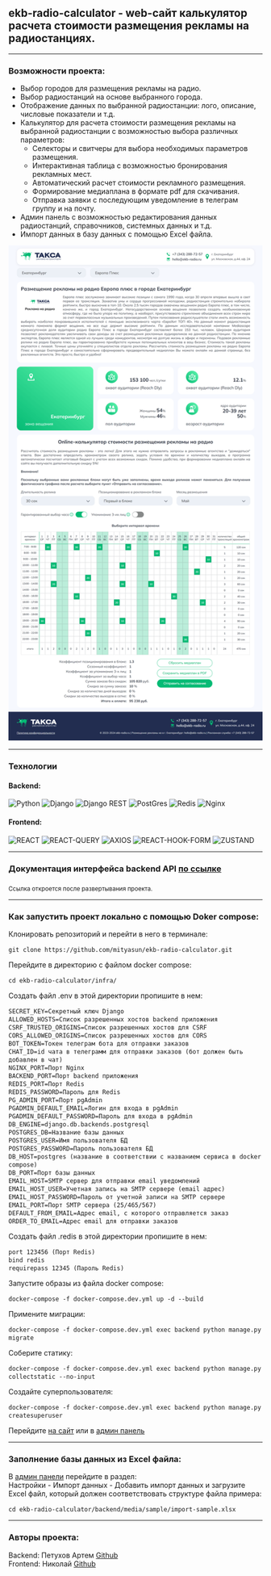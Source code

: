 ## ekb-radio-calculator - web-сайт калькулятор расчета стоимости размещения рекламы на радиостанциях.

---

### Возможности проекта:
- Выбор городов для размещения рекламы на радио.
- Выбор радиостанций на основе выбранного города.
- Отображение данных по выбранной радиостанции: лого, описание, числовые показатели и т.д.
- Калькулятор для расчета стоимости размещения рекламы на выбранной радиостанции с возможностью выбора различных параметров:
  - Селекторы и свитчеры для выбора необходимых параметров размещения.
  - Интерактивная таблица с возможностью бронирования рекламных мест.
  - Автоматический расчет стоимости рекламного размещения.
  - Формирование медиаплана в формате pdf для скачивания.
  - Отправка заявки с последующим уведомление в телеграм группу и на почту.
- Админ панель с возможностью редактирования данных радиостанций, справочников, системных данных и т.д.
- Импорт данных в базу данных с помощью Excel файла.

![web-service](https://github.com/mityasun/ekb-radio-calculator/raw/main/backend/media/sample/sample-web-service.png "Пример готового web-сервиса")

---

### Технологии
#### Backend:
![Python](https://img.shields.io/badge/Python-3.12.3-%23254F72?style=for-the-badge&logo=python&logoColor=yellow&labelColor=254f72)
![Django](https://img.shields.io/badge/Django-5.0.4-0C4B33?style=for-the-badge&logo=django&logoColor=white&labelColor=0C4B33)
![Django REST](https://img.shields.io/badge/Django%20REST-3.15.1-802D2D?style=for-the-badge&logo=django&logoColor=white&labelColor=802D2D)
![PostGres](https://img.shields.io/badge/PostGres-31648D?style=for-the-badge&logo=postgresql&logoColor=white&labelColor=31648D)
![Redis](https://img.shields.io/badge/Redis-D5362B?style=for-the-badge&logo=redis&logoColor=white&labelColor=D5362B)
![Nginx](https://img.shields.io/badge/Nginx-009400?style=for-the-badge&logo=nginx&logoColor=white&labelColor=009400)
#### Frontend:
![REACT](https://img.shields.io/badge/React-18.2.0-23272F?style=for-the-badge&logo=react&logoColor=58C4DC&labelColor=23272F)
![REACT-QUERY](https://img.shields.io/badge/React--Query-5.32.0-9333EA?style=for-the-badge&logo=reactQuery&logoColor=FF4154&labelColor=9333EA)
![AXIOS](https://img.shields.io/badge/Axios-1.6.8-373747?style=for-the-badge&logo=axios&logoColor=5A29E4&labelColor=373747)
![REACT-HOOK-FORM](https://img.shields.io/badge/React--hook--form-7.51.3-EC5990?style=for-the-badge&logo=reacthookform&logoColor=FFFFFF&labelColor=EC5990)
![ZUSTAND](https://img.shields.io/badge/Zustand-4.5.2-23272F?style=for-the-badge&labelColor=23272F)

---

### Документация интерфейса backend API [по ссылке](http://localhost/api/docs/)<br>
<sub>Ссылка откроется после развертывания проекта.</sub>

---

### Как запустить проект локально с помощью Doker compose:

Клонировать репозиторий и перейти в него в терминале:

```
git clone https://github.com/mityasun/ekb-radio-calculator.git
```

Перейдите в директорию с файлом docker compose:

```
cd ekb-radio-calculator/infra/
```

Создать файл .env в этой директории пропишите в нем:

```
SECRET_KEY=Секретный ключ Django
ALLOWED_HOSTS=Список разрешенных хостов backend приложения
CSRF_TRUSTED_ORIGINS=Список разрешенных хостов для CSRF
CORS_ALLOWED_ORIGINS=Список разрешенных хостов для CORS
BOT_TOKEN=Токен телеграм бота для отправки заказов
CHAT_ID=id чата в телеграмм для отправки заказов (бот должен быть добавлен в чат)
NGINX_PORT=Порт Nginx
BACKEND_PORT=Порт backend приложения
REDIS_PORT=Порт Redis
REDIS_PASSWORD=Пароль для Redis
PG_ADMIN_PORT=Порт pgAdmin
PGADMIN_DEFAULT_EMAIL=Логин для входа в pgAdmin
PGADMIN_DEFAULT_PASSWORD=Пароль для входа в pgAdmin
DB_ENGINE=django.db.backends.postgresql
POSTGRES_DB=Название базы данных 
POSTGRES_USER=Имя пользователя БД
POSTGRES_PASSWORD=Пароль пользователя БД
DB_HOST=postgres (название в соответствии с названием сервиса в docker compose)
DB_PORT=Порт базы данных
EMAIL_HOST=SMTP сервер для отправки email уведомлений
EMAIL_HOST_USER=Учетная запись на SMTP сервере (email адрес)
EMAIL_HOST_PASSWORD=Пароль от учетной записи на SMTP сервере
EMAIL_PORT=Порт SMTP сервера (25/465/567)
DEFAULT_FROM_EMAIL=Адрес email, с которого отправляется заказ
ORDER_TO_EMAIL=Адрес email для отправки заказов
```

Создать файл .redis в этой директории пропишите в нем:

```
port 123456 (Порт Redis)
bind redis
requirepass 12345 (Пароль Redis)
```

Запустите образы из файла docker compose:
```
docker-compose -f docker-compose.dev.yml up -d --build
```

Примените миграции:

```
docker-compose -f docker-compose.dev.yml exec backend python manage.py migrate
```

Соберите статику:

```
docker-compose -f docker-compose.dev.yml exec backend python manage.py collectstatic --no-input
```

Создайте суперпользователя:

```
docker-compose -f docker-compose.dev.yml exec backend python manage.py createsuperuser
```

Перейдите [на сайт](http://localhost/) или в [админ панель](http://localhost/admin/)

---

### Заполнение базы данных из Excel файла:

В [админ панели](http://localhost/admin/) перейдите в раздел: <br>
Настройки - Импорт данных - Добавить импорт данных и загрузите Excel файл, который должен соответствовать структуре файла примера:
```
cd ekb-radio-calculator/backend/media/sample/import-sample.xlsx
```

---

### Авторы проекта:
Backend: Петухов Артем [Github](https://github.com/mityasun)<br>
Frontend: Николай [Github](https://github.com/nickoff)
